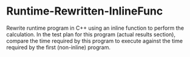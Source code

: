 # Runtime-Rewritten-InlineFunc
Rewrite runtime program in C++ using an inline function to perform the calculation. In the test plan for this program (actual results section), compare the time required by this program to execute against the time required by the first (non-inline) program.
